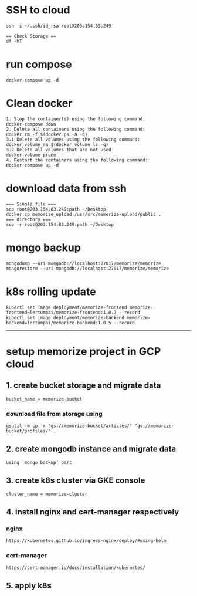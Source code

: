 # SSH to cloud
```
ssh -i ~/.ssh/id_rsa root@203.154.83.249

== Check Storage ==
df -hT
```

# run compose
```
docker-compose up -d
```

# Clean docker
```
1. Stop the container(s) using the following command:
docker-compose down
2. Delete all containers using the following command:
docker rm -f $(docker ps -a -q)
3.1 Delete all volumes using the following command:
docker volume rm $(docker volume ls -q)
3.2 Delete all volumes that are not used
docker volume prune
4. Restart the containers using the following command:
docker-compose up -d
```

# download data from ssh
```
=== Single file ===
scp root@203.154.83.249:path ~/Desktop
docker cp memorize_upload:/usr/src/memorize-upload/public .
=== directory ===
scp -r root@203.154.83.249:path ~/Desktop
```

# mongo backup
```
mongodump --uri mongodb://localhost:27017/memorize/memorize
mongorestore --uri mongodb://localhost:27017/memorize/memorize
```

# k8s rolling update
```
kubectl set image deployment/memorize-frontend memorize-frontend=lertumpai/memorize-frontend:1.0.7 --record
kubectl set image deployment/memorize-backend memorize-backend=lertumpai/memorize-backend:1.0.5 --record
```

---

# setup memorize project in GCP cloud

## 1. create bucket storage and migrate data
```
bucket_name = memorize-bucket
```
### download file from storage using
```
gsutil -m cp -r "gs://memorize-bucket/articles/" "gs://memorize-bucket/profiles/" .
```

## 2. create mongodb instance and migrate data
```
using 'mongo backup' part
```

## 3. create k8s cluster via GKE console
```
cluster_name = memorize-cluster
```

## 4. install nginx and cert-manager respectively
### nginx
```
https://kubernetes.github.io/ingress-nginx/deploy/#using-helm
```
### cert-manager
```
https://cert-manager.io/docs/installation/kubernetes/
```

## 5. apply k8s
